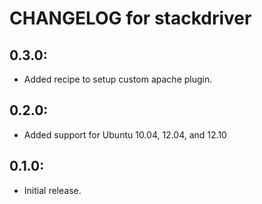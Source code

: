 # CHANGELOG for stackdriver

## 0.3.0:

* Added recipe to setup custom apache plugin.

## 0.2.0:

* Added support for Ubuntu 10.04, 12.04, and 12.10

## 0.1.0:

* Initial release.
